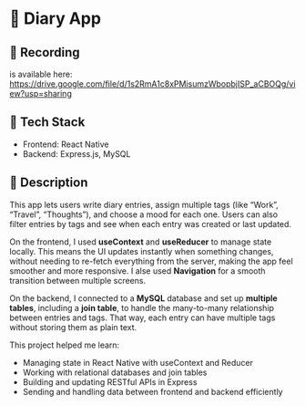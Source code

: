 # 📒 Diary App

## 🎥 Recording
is available here:  
https://drive.google.com/file/d/1s2RmA1c8xPMisumzWbopbjISP_aCBOQg/view?usp=sharing

## 🔧 Tech Stack
- Frontend: React Native
- Backend: Express.js, MySQL

## 📝 Description
This app lets users write diary entries, assign multiple tags (like “Work”, “Travel”, “Thoughts”), and choose a mood for each one. Users can also filter entries by tags and see when each entry was created or last updated.  

On the frontend, I used **useContext** and **useReducer** to manage state locally. This means the UI updates instantly when something changes, without needing to re-fetch everything from the server, making the app feel smoother and more responsive. I alse used **Navigation** for a smooth transition between multiple screens.  

On the backend, I connected to a **MySQL** database and set up **multiple tables**, including a **join table**, to handle the many-to-many relationship between entries and tags. That way, each entry can have multiple tags without storing them as plain text.  

This project helped me learn:
- Managing state in React Native with useContext and Reducer
- Working with relational databases and join tables
- Building and updating RESTful APIs in Express
- Sending and handling data between frontend and backend efficiently